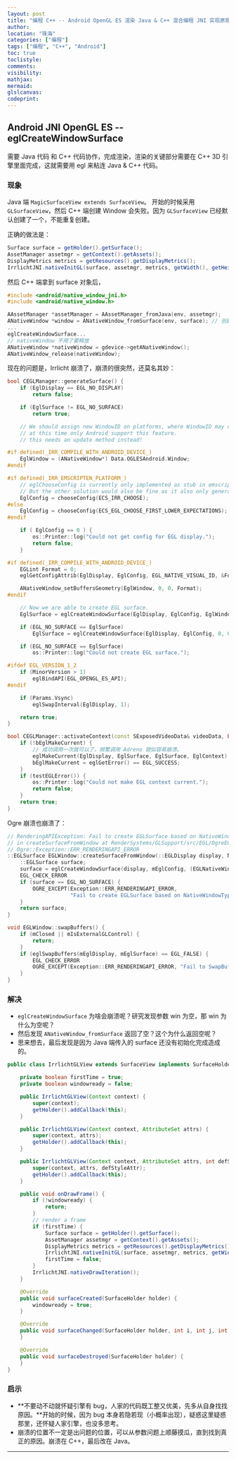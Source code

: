```yaml
---
layout: post
title: "编程 C++ -- Android OpenGL ES 渲染 Java & C++ 混合编程 JNI 实现原理"
author:
location: "珠海"
categories: ["编程"]
tags: ["编程", "C++", "Android"]
toc: true
toclistyle:
comments:
visibility:
mathjax:
mermaid:
glslcanvas:
codeprint:
---
```



## Android JNI OpenGL ES -- eglCreateWindowSurface

需要 Java 代码 和 C++ 代码协作，完成渲染，渲染的关键部分需要在 C++ 3D 引擎里面完成，这就需要用 egl 来粘连 Java & C++ 代码。


### 现象

Java 端 `MagicSurfaceView extends SurfaceView`。
开始的时候采用 `GLSurfaceView`，然后 C++ 端创建 Window 会失败。因为 `GLSurfaceView` 已经默认创建了一个，不能重复创建。

正确的做法是：

```java
Surface surface = getHolder().getSurface();
AssetManager assetmgr = getContext().getAssets();
DisplayMetrics metrics = getResources().getDisplayMetrics();
IrrlichtJNI.nativeInitGL(surface, assetmgr, metrics, getWidth(), getHeight());
```

然后 C++ 端拿到 surface 对象后，

```cpp
#include <android/native_window_jni.h>
#include <android/native_window.h>

AAssetManager *assetManager = AAssetManager_fromJava(env, assetmgr);
ANativeWindow *window = ANativeWindow_fromSurface(env, surface); // 创建 window 对象
...
eglCreateWindowSurface...
// nativeWindow 不用了要释放
ANativeWindow *nativeWindow = gdevice->getANativeWindow();
ANativeWindow_release(nativeWindow);
```

现在的问题是，Irrlicht 崩溃了，崩溃的很突然，还莫名其妙：

```cpp
bool CEGLManager::generateSurface() {
    if (EglDisplay == EGL_NO_DISPLAY)
        return false;

    if (EglSurface != EGL_NO_SURFACE)
        return true;

    // We should assign new WindowID on platforms, where WindowID may change at runtime,
    // at this time only Android support this feature.
    // this needs an update method instead!

#if defined(_IRR_COMPILE_WITH_ANDROID_DEVICE_)
    EglWindow = (ANativeWindow*) Data.OGLESAndroid.Window;
#endif

#if defined(_IRR_EMSCRIPTEN_PLATFORM_)
    // eglChooseConfig is currently only implemented as stub in emscripten (version 1.37.22 at point of writing)
    // But the other solution would also be fine as it also only generates a single context so there is not much to choose from.
    EglConfig = chooseConfig(ECS_IRR_CHOOSE);
#else
    EglConfig = chooseConfig(ECS_EGL_CHOOSE_FIRST_LOWER_EXPECTATIONS);
#endif

    if ( EglConfig == 0 ) {
        os::Printer::log("Could not get config for EGL display.");
        return false;
    }

#if defined(_IRR_COMPILE_WITH_ANDROID_DEVICE_)
    EGLint Format = 0;
    eglGetConfigAttrib(EglDisplay, EglConfig, EGL_NATIVE_VISUAL_ID, &Format);

    ANativeWindow_setBuffersGeometry(EglWindow, 0, 0, Format);
#endif

    // Now we are able to create EGL surface.
    EglSurface = eglCreateWindowSurface(EglDisplay, EglConfig, EglWindow, 0);

    if (EGL_NO_SURFACE == EglSurface)
        EglSurface = eglCreateWindowSurface(EglDisplay, EglConfig, 0, 0);

    if (EGL_NO_SURFACE == EglSurface)
        os::Printer::log("Could not create EGL surface.");

#ifdef EGL_VERSION_1_2
    if (MinorVersion > 1)
        eglBindAPI(EGL_OPENGL_ES_API);
#endif

    if (Params.Vsync)
        eglSwapInterval(EglDisplay, 1);

    return true;
}

bool CEGLManager::activateContext(const SExposedVideoData& videoData, bool restorePrimaryOnZero) {
    if (!bEglMakeCurrent) {
        // 成功调用一次就可以了，频繁调用 Adreno 貌似容易崩溃。
        eglMakeCurrent(EglDisplay, EglSurface, EglSurface, EglContext);
        bEglMakeCurrent = eglGetError() == EGL_SUCCESS;
    }
    if (testEGLError()) {
        os::Printer::log("Could not make EGL context current.");
        return false;
    }
    return true;
}
```

Ogre 崩溃也崩溃了：

```cpp
// RenderingAPIException: Fail to create EGLSurface based on NativeWindowType
// in createSurfaceFromWindow at RenderSystems/GLSupport/src/EGL/OgreEGLWindow.cpp (line 217)
// Ogre::Exception::ERR_RENDERINGAPI_ERROR
::EGLSurface EGLWindow::createSurfaceFromWindow(::EGLDisplay display, NativeWindowType win) {
    ::EGLSurface surface;
    surface = eglCreateWindowSurface(display, mEglConfig, (EGLNativeWindowType) win, NULL);
    EGL_CHECK_ERROR
    if (surface == EGL_NO_SURFACE) {
        OGRE_EXCEPT(Exception::ERR_RENDERINGAPI_ERROR,
                    "Fail to create EGLSurface based on NativeWindowType");
    }
    return surface;
}

void EGLWindow::swapBuffers() {
    if (mClosed || mIsExternalGLControl) {
        return;
    }
    if (eglSwapBuffers(mEglDisplay, mEglSurface) == EGL_FALSE) {
        EGL_CHECK_ERROR
        OGRE_EXCEPT(Exception::ERR_RENDERINGAPI_ERROR, "Fail to SwapBuffers");
    }
}
```


### 解决

* `eglCreateWindowSurface` 为啥会崩溃呢？研究发现参数 win 为空，那 win 为什么为空呢？
* 然后发现 `ANativeWindow_fromSurface` 返回了空？这个为什么返回空呢？
* 思来想去，最后发现是因为 Java 端传入的 surface 还没有初始化完成造成的。

```java
public class IrrlichtGLView extends SurfaceView implements SurfaceHolder.Callback {

    private boolean firstTime = true;
    private boolean windowready = false;

    public IrrlichtGLView(Context context) {
        super(context);
        getHolder().addCallback(this);
    }

    public IrrlichtGLView(Context context, AttributeSet attrs) {
        super(context, attrs);
        getHolder().addCallback(this);
    }

    public IrrlichtGLView(Context context, AttributeSet attrs, int defStyleAttr) {
        super(context, attrs, defStyleAttr);
        getHolder().addCallback(this);
    }

    public void onDrawFrame() {
        if (!windowready) {
            return;
        }
        // render a frame
        if (firstTime) {
            Surface surface = getHolder().getSurface();
            AssetManager assetmgr = getContext().getAssets();
            DisplayMetrics metrics = getResources().getDisplayMetrics();
            IrrlichtJNI.nativeInitGL(surface, assetmgr, metrics, getWidth(), getHeight());
            firstTime = false;
        }
        IrrlichtJNI.nativeDrawIteration();
    }

    @Override
    public void surfaceCreated(SurfaceHolder holder) {
        windowready = true;
    }

    @Override
    public void surfaceChanged(SurfaceHolder holder, int i, int j, int k) {
    }

    @Override
    public void surfaceDestroyed(SurfaceHolder holder) {
    }
}
```


### 启示

* **不要动不动就怀疑引擎有 bug，人家的代码既工整又优美，先多从自身找找原因。**开始的时候，因为 bug 本身若隐若现（小概率出现），疑惑这里疑惑那里，还怀疑人家引擎，也没多思考。
* 崩溃的位置不一定是出问题的位置，可以从参数问题上顺藤摸瓜，直到找到真正的原因。崩溃在 C++，最后改在 Java。

<hr class='reviewline'/>
<p class='reviewtip'><script type='text/javascript' src='{% include relref.html url="/assets/reviewjs/blogs/2021-02-20-some-interesting-bugs.md.js" %}'></script></p>
